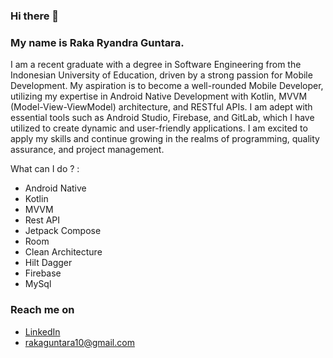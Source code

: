 ### Hi there 👋

### My name is Raka Ryandra Guntara.

I am a recent graduate with a degree in Software Engineering from the Indonesian University of Education, driven by a strong passion for Mobile Development. My aspiration is to become a well-rounded Mobile Developer, utilizing my expertise in Android Native Development with Kotlin, MVVM (Model-View-ViewModel) architecture, and RESTful APIs. I am adept with essential tools such as Android Studio, Firebase, and GitLab, which I have utilized to create dynamic and user-friendly applications. I am excited to apply my skills and continue growing in the realms of programming, quality assurance, and project management.

What can I do ? :
- Android Native
- Kotlin
- MVVM
- Rest API
- Jetpack Compose
- Room
- Clean Architecture
- Hilt Dagger
- Firebase
- MySql

### Reach me on
- <a href="https://www.linkedin.com/in/raka-ryandra-guntara-b23698227">LinkedIn</a>
- rakaguntara10@gmail.com

